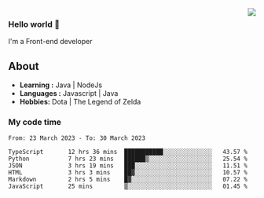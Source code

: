 <img align='right' src="https://github-readme-stats.vercel.app/api?username=jumodada&show_icons=true&theme=vue">

### Hello world 👋

I'm a Front-end developer 
    
## About
-  **Learning :** Java | NodeJs
-  **Languages :** Javascript | Java
-  **Hobbies:** Dota | The Legend of Zelda

### My code time

<!--START_SECTION:waka-->

```text
From: 23 March 2023 - To: 30 March 2023

TypeScript       12 hrs 36 mins  ███████████░░░░░░░░░░░░░░   43.57 %
Python           7 hrs 23 mins   ██████▒░░░░░░░░░░░░░░░░░░   25.54 %
JSON             3 hrs 19 mins   ███░░░░░░░░░░░░░░░░░░░░░░   11.51 %
HTML             3 hrs 3 mins    ██▓░░░░░░░░░░░░░░░░░░░░░░   10.57 %
Markdown         2 hrs 5 mins    █▓░░░░░░░░░░░░░░░░░░░░░░░   07.22 %
JavaScript       25 mins         ▒░░░░░░░░░░░░░░░░░░░░░░░░   01.45 %
```

<!--END_SECTION:waka-->
